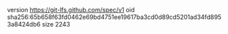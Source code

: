 version https://git-lfs.github.com/spec/v1
oid sha256:65b658f63fd0462e69bd4751ee19617ba3cd0d89cd5201ad34fd8953a8424db6
size 2243
